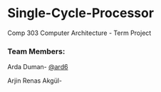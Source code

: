 # Single-Cycle-Processor
Comp 303 Computer Architecture - Term Project


### Team Members:

Arda Duman- [@ard6](https://github.com/ard6)

Arjin Renas Akgül-
  
